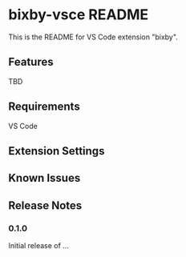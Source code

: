 # bixby-vsce README

This is the README for VS Code extension "bixby".

## Features

TBD

## Requirements

VS Code

## Extension Settings

<!-- Include if your extension adds any VS Code settings through the `contributes.configuration` extension point.

For example:

This extension contributes the following settings:

* `myExtension.enable`: enable/disable this extension
* `myExtension.thing`: set to `blah` to do something -->

## Known Issues

<!-- Calling out known issues can help limit users opening duplicate issues against your extension. -->

## Release Notes
### 0.1.0

Initial release of ...

<!-- ### 1.0.1

Fixed issue #.

### 1.1.0

Added features X, Y, and Z.

 -->
